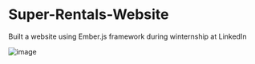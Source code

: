 # Super-Rentals-Website

Built a website using Ember.js framework during winternship at LinkedIn

![image](https://user-images.githubusercontent.com/62675121/134826130-37a39d83-13ea-48c9-9c0d-765d27ee18e0.png)



